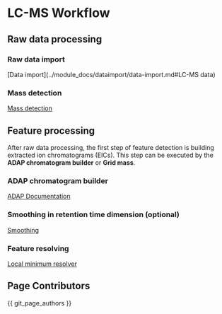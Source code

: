 # LC-MS Workflow
## Raw data processing

### Raw data import

[Data import](../module_docs/dataimport/data-import.md#LC-MS data)

### Mass detection

[Mass detection](../module_docs/massdetection/mass-detection.md)

## Feature processing

After raw data processing, the first step of feature detection is building extracted ion
chromatograms (EICs). This step can be executed by the **ADAP chromatogram builder** or **Grid
mass**.

### ADAP chromatogram builder

[ADAP Documentation](../module_docs/adapchromatogrambuilder/adap-chromatogram-builder.md)

### Smoothing in retention time dimension (optional)

[Smoothing](../module_docs/smoothing/smoothing.md)

### Feature resolving

[Local minimum resolver](../module_docs/localminimumresolver/local-minimum-resolver.md)

## Page Contributors

{{ git_page_authors }}
